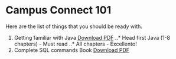 # Campus Connect 101

Here are the list of things that you should be ready with.

1. Getting familiar with Java [Download PDF](https://github.com/H4rryp0tt3r/Campus-Connect-101/raw/master/head_first_java_second_edition.pdf)
..* Head first Java (1-8 chapters) - Must read
..* All chapters - Excellento!
2. Complete SQL commands Book [Download PDF](https://github.com/H4rryp0tt3r/Campus-Connect-101/raw/master/SQL-Commands.pdf)
